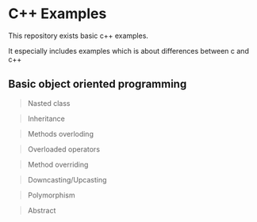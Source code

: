 # C++  Examples
This repository exists basic c++ examples.

It especially includes examples which 
is about differences between c and c++

## Basic object oriented programming

>Nasted class

>Inheritance

>Methods overloding 

>Overloaded operators

>Method overriding

>Downcasting/Upcasting

>Polymorphism

>Abstract
